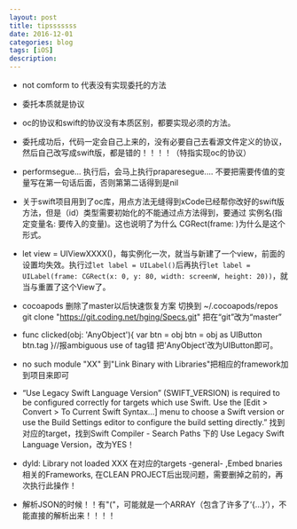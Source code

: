 ```yaml
---
layout: post
title: tipsssssss
date: 2016-12-01
categories: blog
tags: [iOS]
description:  
---
```


- not comform to 代表没有实现委托的方法


- 委托本质就是协议


- oc的协议和swift的协议没有本质区别，都要实现必须的方法。


- 委托成功后，代码一定会自己上来的，没有必要自己去看源文件定义的协议，然后自己改写成swift版，都是错的！！！！（特指实现oc的协议）


- performsegue... 执行后，会马上执行praparesegue....  不要把需要传值的变量写在第一句话后面，否则第第二话得到是nil


- 关于swift项目用到了oc库，用点方法无缝得到xCode已经帮你改好的swift版方法，但是（id）类型需要初始化的不能通过点方法得到，要通过 实例名(指定变量名: 要传入的变量)。这也说明了为什么 CGRect(frame: )为什么是这个形式。


- let view = UIViewXXXX()，每实例化一次，就当与新建了一个view，前面的设置均失效。执行过`let label = UILabel()`后再执行`let label = UILabel(frame: CGRect(x: 0, y: 80, width: screenW, height: 20))`，就当与重置了这个View了。


-  cocoapods 删除了master以后快速恢复方案
切换到 ~/.cocoapods/repos
git clone "https://git.coding.net/hging/Specs.git"
把在“git”改为“master”


-   func clicked(obj: 'AnyObject'){
        var btn = obj
        btn = obj as UIButton
        btn.tag 
	}//报ambiguous use of tag错
	把'AnyObject'改为UIButton即可。


-  no such module "XX"
到"Link Binary with Libraries"把相应的framework加到项目来即可


- “Use Legacy Swift Language Version” (SWIFT_VERSION) is required to be configured correctly for targets which use Swift. Use the [Edit > Convert > To Current Swift Syntax…] menu to choose a Swift version or use the Build Settings editor to configure the build setting directly.”
找到对应的target，找到Swift Compiler - Search Paths 下的 Use Legacy Swift Language Version，改为YES！

- dyld: Library not loaded XXX
 在对应的targets -general- ,Embed bnaries 相关的Frameworks,
 在CLEAN PROJECT后出现问题，需要删掉之前的，再次执行此操作！


- 解析JSON的时候！！有"("，可能就是一个ARRAY（包含了许多了‘{...}’），不能直接的解析出来！！！！